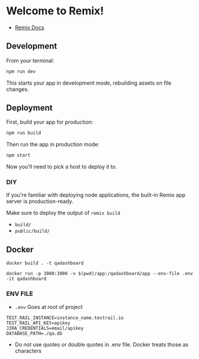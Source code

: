 # Welcome to Remix!

- [Remix Docs](https://remix.run/docs)

## Development

From your terminal:

```sh
npm run dev
```

This starts your app in development mode, rebuilding assets on file changes.

## Deployment

First, build your app for production:

```sh
npm run build
```

Then run the app in production mode:

```sh
npm start
```

Now you'll need to pick a host to deploy it to.

### DIY

If you're familiar with deploying node applications, the built-in Remix app server is production-ready.

Make sure to deploy the output of `remix build`

- `build/`
- `public/build/`

## Docker

`docker build . -t qadashboard`

`docker run -p 3000:3000 -v $(pwd)/app:/qadashboard/app --env-file .env -it qadashboard`

### ENV FILE

- `.env` Goes at root of project

```
TEST_RAIL_INSTANCE=instance_name.testrail.io
TEST_RAIL_API_KEY=apikey
JIRA_CREDENTIALS=email/apikey
DATABASE_PATH=./qa.db
```

- Do not use quotes or double quotes in .env file. Docker treats those as characters
